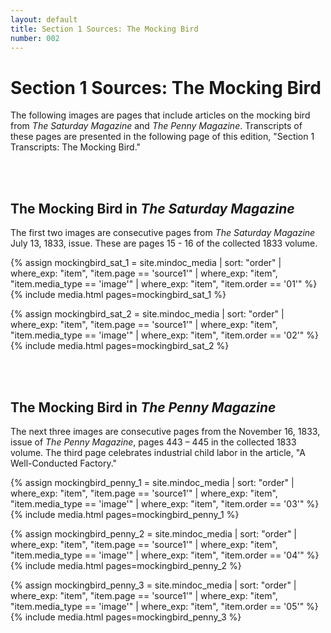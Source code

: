 ```yaml
---
layout: default
title: Section 1 Sources: The Mocking Bird
number: 002
---
```


# Section 1 Sources: The Mocking Bird

The following images are pages that include articles on the mocking bird from _The Saturday Magazine_ and _The Penny Magazine_. Transcripts of these pages are presented in the following page of this edition, "Section 1 Transcripts: The Mocking Bird."

<br/><br/> 

## The Mocking Bird in _The Saturday Magazine_
The first two images are consecutive pages from _The Saturday Magazine_ July 13, 1833, issue. These are pages 15 - 16 of the collected 1833 volume. 


{% assign mockingbird_sat_1 = site.mindoc_media | sort: "order" | where_exp: "item", "item.page == 'source1'" | where_exp: "item", "item.media_type == 'image'" | where_exp: "item", "item.order == '01'" %}
{% include media.html pages=mockingbird_sat_1 %}


{% assign mockingbird_sat_2 = site.mindoc_media | sort: "order" | where_exp: "item", "item.page == 'source1'" | where_exp: "item", "item.media_type == 'image'" | where_exp: "item", "item.order == '02'" %}
{% include media.html pages=mockingbird_sat_2 %}

<br/><br/> 


## The Mocking Bird in _The Penny Magazine_
The next three images are consecutive pages from the November 16, 1833, issue of _The Penny Magazine_, pages 443 – 445 in the collected 1833 volume. The third page celebrates industrial child labor in the article, "A Well-Conducted Factory." 


{% assign mockingbird_penny_1 = site.mindoc_media | sort: "order" | where_exp: "item", "item.page == 'source1'" | where_exp: "item", "item.media_type == 'image'" | where_exp: "item", "item.order == '03'" %}
{% include media.html pages=mockingbird_penny_1 %}


{% assign mockingbird_penny_2 = site.mindoc_media | sort: "order" | where_exp: "item", "item.page == 'source1'" | where_exp: "item", "item.media_type == 'image'" | where_exp: "item", "item.order == '04'" %}
{% include media.html pages=mockingbird_penny_2 %}


{% assign mockingbird_penny_3 = site.mindoc_media | sort: "order" | where_exp: "item", "item.page == 'source1'" | where_exp: "item", "item.media_type == 'image'" | where_exp: "item", "item.order == '05'" %}
{% include media.html pages=mockingbird_penny_3 %}



